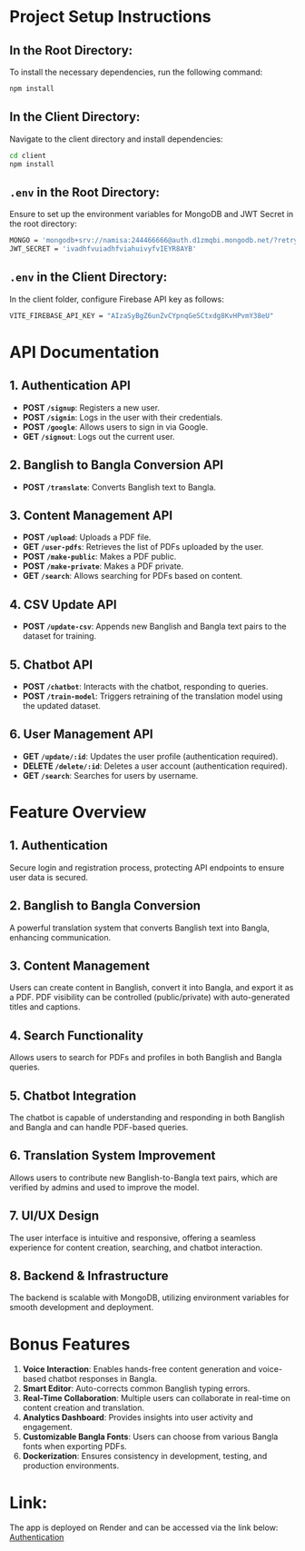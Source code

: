 
# Project Setup Instructions

## In the Root Directory:
To install the necessary dependencies, run the following command:
```bash
npm install
```

## In the Client Directory:
Navigate to the client directory and install dependencies:
```bash
cd client
npm install
```

## `.env` in the Root Directory:
Ensure to set up the environment variables for MongoDB and JWT Secret in the root directory:
```bash
MONGO = 'mongodb+srv://namisa:244466666@auth.d1zmqbi.mongodb.net/?retryWrites=true&w=majority&appName=auth'
JWT_SECRET = 'ivadhfvuiadhfviahuivyfvIEYR8AYB'
```

## `.env` in the Client Directory:
In the client folder, configure Firebase API key as follows:
```bash
VITE_FIREBASE_API_KEY = "AIzaSyBgZ6unZvCYpnqGeSCtxdg8KvHPvmY38eU"
```

# API Documentation

## 1. Authentication API

- **POST `/signup`**: Registers a new user.
- **POST `/signin`**: Logs in the user with their credentials.
- **POST `/google`**: Allows users to sign in via Google.
- **GET `/signout`**: Logs out the current user.

## 2. Banglish to Bangla Conversion API

- **POST `/translate`**: Converts Banglish text to Bangla.

## 3. Content Management API

- **POST `/upload`**: Uploads a PDF file.
- **GET `/user-pdfs`**: Retrieves the list of PDFs uploaded by the user.
- **POST `/make-public`**: Makes a PDF public.
- **POST `/make-private`**: Makes a PDF private.
- **GET `/search`**: Allows searching for PDFs based on content.

## 4. CSV Update API

- **POST `/update-csv`**: Appends new Banglish and Bangla text pairs to the dataset for training.

## 5. Chatbot API

- **POST `/chatbot`**: Interacts with the chatbot, responding to queries.
- **POST `/train-model`**: Triggers retraining of the translation model using the updated dataset.

## 6. User Management API

- **GET `/update/:id`**: Updates the user profile (authentication required).
- **DELETE `/delete/:id`**: Deletes a user account (authentication required).
- **GET `/search`**: Searches for users by username.

# Feature Overview

## 1. Authentication
Secure login and registration process, protecting API endpoints to ensure user data is secured.

## 2. Banglish to Bangla Conversion
A powerful translation system that converts Banglish text into Bangla, enhancing communication.

## 3. Content Management
Users can create content in Banglish, convert it into Bangla, and export it as a PDF. PDF visibility can be controlled (public/private) with auto-generated titles and captions.

## 4. Search Functionality
Allows users to search for PDFs and profiles in both Banglish and Bangla queries.

## 5. Chatbot Integration
The chatbot is capable of understanding and responding in both Banglish and Bangla and can handle PDF-based queries.

## 6. Translation System Improvement
Allows users to contribute new Banglish-to-Bangla text pairs, which are verified by admins and used to improve the model.

## 7. UI/UX Design
The user interface is intuitive and responsive, offering a seamless experience for content creation, searching, and chatbot interaction.

## 8. Backend & Infrastructure
The backend is scalable with MongoDB, utilizing environment variables for smooth development and deployment.

# Bonus Features
1. **Voice Interaction**: Enables hands-free content generation and voice-based chatbot responses in Bangla.
2. **Smart Editor**: Auto-corrects common Banglish typing errors.
3. **Real-Time Collaboration**: Multiple users can collaborate in real-time on content creation and translation.
4. **Analytics Dashboard**: Provides insights into user activity and engagement.
5. **Customizable Bangla Fonts**: Users can choose from various Bangla fonts when exporting PDFs.
6. **Dockerization**: Ensures consistency in development, testing, and production environments.

# Link:
The app is deployed on Render and can be accessed via the link below:
[Authentication](https://authentication-2-tzt5.onrender.com/)
